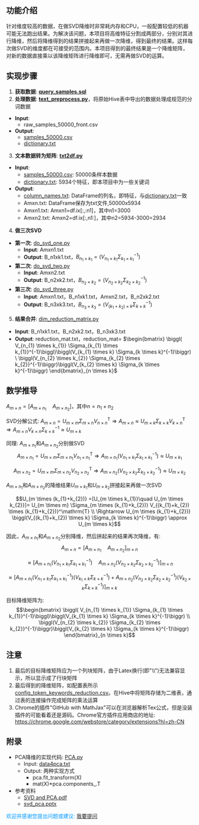 ## 功能介绍
针对维度较高的数据，在做SVD降维时非常耗内存和CPU，一般配置较低的机器可能无法跑出结果。为解决该问题，本项目将高维特征分割成两部分，分别对其进行降维，然后将降维得到的结果拼接起来再做一次降维，得到最终的结果。这样每次做SVD的维度都在可接受的范围内。本项目得到的最终结果是一个降维矩阵，对新的数据直接乘以该降维矩阵进行降维即可，无需再做SVD的运算。
## 实现步骤
1. **获取数据**: [**query_samples.sql**](query_samples.sql)
2. **处理数据**: [**text_preprocess.py**](text_preprocess.py)，将原始Hive表中导出的数据处理成规范的分词数据
  * **Input**:
    * raw_samples_50000_front.csv
  * **Output**:
    * [samples_50000.csv](samples_50000.csv)
    * [dictionary.txt](dictionary.txt)
3. **文本数据转为矩阵**: [**txt2df.py**](txt2df.py)
  * **Input**:
    * [samples_50000.csv](samples_50000.csv): 50000条样本数据
    * [dictionary.txt](dictionary.txt): 5934个特征，即本项目中为一些关键词
  * **Output**:
    * [column_names.txt](column_names.txt): DataFrame的列名，即特征，与[dictionary.txt](dictionary.txt)一致
    * Amxn.txt: DataFrame保存为txt文件,50000x5934
    * Amxn1.txt: Amxn1=df.ix[:,:n1]，其中n1=3000
    * Amxn2.txt: Amxn2=df.ix[:,n1:]，其中n2=5934-3000=2934
4. **做三次SVD**
  * **第一次**: [do_svd_one.py](do_svd_one.py)
    * **Input**: Amxn1.txt
    * **Output**: B_n1xk1.txt，$B_{n_{1} \times k_{1}}=\biggl( V_{n_{1} \times k_{1}} \Sigma_{k_{1} \times k_{1}}^{-1}\biggl)$
  * **第二次**: [do_svd_two.py](do_svd_two.py)
    * **Input**: Amxn2.txt
    * **Output**: B_n2xk2.txt，$B_{n_{2} \times k_{2}}=\biggl( V_{n_{2} \times k_{2}} \Sigma_{k_{2} \times k_{2}}^{-1}\biggl)$
  * **第三次**: [do_svd_three.py](do_svd_three.py)
    * **Input**: Amxn1.txt，B_n1xk1.txt，Amxn2.txt，B_n2xk2.txt
    * **Output**: B_n3xk3.txt，$B_{n_{3} \times k_{3}}=\biggl( V_{(k_{1}+k_{2}) \times k} \Sigma_{k \times k}^{-1}\biggl)$
5. **结果合并**: [dim_reduction_matrix.py](dim_reduction_matrix.py)
  * **Input**: B_n1xk1.txt，B_n2xk2.txt，B_n3xk3.txt
  * **Output**: reduction_mat.txt，reduction_mat=
$\begin{bmatrix}
\biggl( V_{n_{1} \times k_{1}} \Sigma_{k_{1} \times k_{1}}^{-1}\biggl)\biggl(V_{k_{1} \times k} \Sigma_{k \times k}^{-1}\biggr) \
\biggl(V_{n_{2} \times k_{2}} \Sigma_{k_{2} \times k_{2}}^{-1}\biggr)\biggl(V_{k_{2} \times k} \Sigma_{k \times k}^{-1}\biggr)
\end{bmatrix}_{n \times k}$

## 数学推导
$A_{m \times n} = [A_{m \times n_{1}} \quad A_{m \times n_{2}}]$，其中$n = n_{1} + n_{2}$

SVD分解公式: $A_{m \times n} = U_{m \times m} \Sigma_{m \times n} V_{n \times n}^\mathrm{T} \Rightarrow A_{m \times n} \approx U_{m \times k} \Sigma_{k \times k} V_{k \times n}^\mathrm{T} \Rightarrow A_{m \times n} V_{k \times n} \Sigma_{k \times k}^{-1} \approx U_{m \times k}$

同理: $A_{m \times n_{1}}$和$A_{m \times n_{2}}$分别做SVD
$$A_{m \times n_{1}} = U_{m \times m} \Sigma_{m \times n_{1}} V_{n_{1} \times n_{1}}^\mathrm{T} \Rightarrow A_{m \times n_{1}} \biggl( V_{n_{1} \times k_{1}} \Sigma_{k_{1} \times k_{1}}^{-1}\biggl) \approx U_{m \times k_{1}}$$

$$A_{m \times n_{2}} = U_{m \times m} \Sigma_{m \times n_{2}} V_{n_{2} \times n_{2}}^\mathrm{T} \Rightarrow A_{m \times n_{2}} \biggl(V_{n_{2} \times k_{2}} \Sigma_{k_{2} \times k_{2}}^{-1}\biggr) \approx U_{m \times k_{2}}$$

$A_{m \times n_{1}}$和$A_{m \times n_{2}}$的降维结果$U_{m \times k_{1}}$和$U_{m \times k_{2}}$拼接起来再做一次SVD

$$U_{m \times (k_{1}+k_{2})} =[U_{m \times k_{1}}\quad U_{m \times k_{2}}]= U_{m \times m} \Sigma_{m \times (k_{1}+k_{2})} V_{(k_{1}+k_{2}) \times (k_{1}+k_{2})}^\mathrm{T} \\ \Rightarrow U_{m \times (k_{1}+k_{2})} \biggl(V_{(k_{1}+k_{2}) \times k} \Sigma_{k \times k}^{-1}\biggr) \approx U_{m \times k}$$

因此，$A_{m \times n_{1}}$和$A_{m \times n_{2}}$分别降维，然后拼起来的结果再次降维，有:
$$A_{m \times n} = {[A_{m \times n_{1}}\quad A_{m \times n_{2}}]}_{m \times n}$$

$$\approx \biggl[A_{m \times n_{1}}\biggl( V_{n_{1} \times k_{1}} \Sigma_{k_{1} \times k_{1}}^{-1}\biggl) \quad A_{m \times n_{2}}\biggl(V_{n_{2} \times k_{2}} \Sigma_{k_{2} \times k_{2}}^{-1}\biggr) \biggr]_{m \times n}$$

$$\approx \biggl[A_{m \times n_{1}}\biggl( V_{n_{1} \times k_{1}} \Sigma_{k_{1} \times k_{1}}^{-1}\biggl)\biggl(V_{k_{1} \times k} \Sigma_{k \times k}^{-1}\biggr) + A_{m \times n_{2}}\biggl(V_{n_{2} \times k_{2}} \Sigma_{k_{2} \times k_{2}}^{-1}\biggr)\biggl(V_{k_{2} \times k} \Sigma_{k \times k}^{-1}\biggr) \biggr]_{m \times k}$$

目标降维矩阵为: 
$$\begin{bmatrix}
\biggl( V_{n_{1} \times k_{1}} \Sigma_{k_{1} \times k_{1}}^{-1}\biggl)\biggl(V_{k_{1} \times k} \Sigma_{k \times k}^{-1}\biggr) \\
\biggl(V_{n_{2} \times k_{2}} \Sigma_{k_{2} \times k_{2}}^{-1}\biggr)\biggl(V_{k_{2} \times k} \Sigma_{k \times k}^{-1}\biggr)
\end{bmatrix}_{n \times k}$$


## 注意
1. 最后的目标降维矩阵应为一个列块矩阵，由于Latex换行(即"\\\\")无法兼容显示，所以显示成了行块矩阵
2. 最后得到的降维矩阵，如配置表所示[config_token_keywords_reduction.csv](config_token_keywords_reduction.csv)。在Hive中将矩阵存储为二维表，通过表的连接操作完成矩阵的乘法运算
3. Chrome的插件"GitHub with MathJax"可以在浏览器解析Tex公式，但是没装插件的可能看着还是源码。Chrome官方插件应用商店的地址: <https://chrome.google.com/webstore/category/extensions?hl=zh-CN>

## 附录
* PCA降维的实现代码: [PCA.py](PCA.py)
  * Input: [data4pca.txt](data4pca.txt)
  * Output: 两种实现方式
    * pca.fit_transform(X)
    * mat(X)*pca.components_.T
* 参考资料
  * [SVD and PCA.pdf](SVD_and_PCA.pdf)
  * [svd_pca.pptx](svd_pca.pptx)

<font color=#0099ff>欢迎并感谢您提出问题或建议: [我要提问](https://github.com/guoshengkang/SVD-3-times/issues/new)</font>





​​